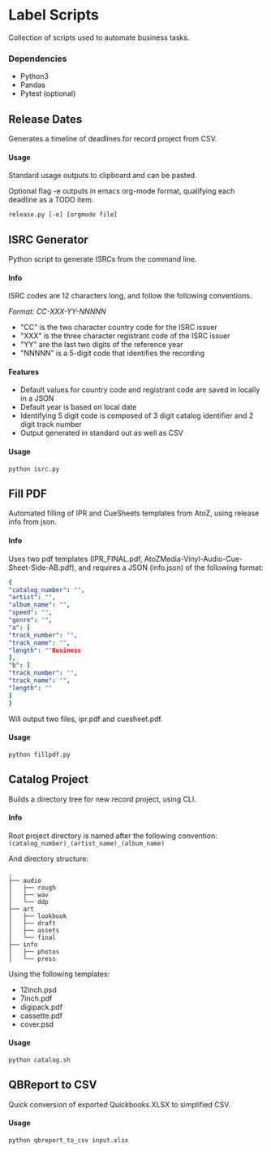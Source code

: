 # Label Scripts
Collection of scripts used to automate business tasks.

### Dependencies

- Python3
- Pandas
- Pytest (optional)

## Release Dates

Generates a timeline of deadlines for record project from CSV.

#### Usage

Standard usage outputs to clipboard and can be pasted.  

Optional flag -e outputs in emacs org-mode format, qualifying each deadline as a TODO item.  

`release.py [-e] [orgmode file]`

## ISRC Generator

Python script to generate ISRCs from the command line.

#### Info
ISRC codes are 12 characters long, and follow the following conventions.

*Format: CC-XXX-YY-NNNNN*

- "CC" is the two character country code for the ISRC issuer
- "XXX" is the three character registrant code of the ISRC issuer
- "YY" are the last two digits of the reference year
- "NNNNN" is a 5-digit code that identifies the recording

#### Features
- Default values for country code and registrant code are saved in locally in a JSON
- Default year is based on local date
- Identifying 5 digit code is composed of 3 digit catalog identifier and 2 digit track number
- Output generated in standard out as well as CSV


#### Usage

`python isrc.py`

## Fill PDF

Automated filling of IPR and CueSheets templates from AtoZ, using release info from json.

#### Info
Uses two pdf templates (IPR_FINAL.pdf, AtoZMedia-Vinyl-Audio-Cue-Sheet-Side-AB.pdf), and requires a JSON (info.json) of the following format:

```yaml
{
"catalog_number": "",  
"artist": "",  
"album_name": "",
"speed": "",
"genre": "",
"a": [
"track_number": "",
"track_name": "",
"length": ""Business
],
"b": [
"track_number": "",
"track_name": "",
"length": ""
]
}
```
Will output two files, ipr.pdf and cuesheet.pdf.

#### Usage
`python fillpdf.py`

## Catalog Project
Builds a directory tree for new record project, using CLI.

#### Info
Root project directory is named after the following convention:
`(catalog_number)_(artist_name)_(album_name)`

And directory structure:
```
.
├── audio
│   ├── rough
│   ├── wav
│   └── ddp
├── art
│   ├── lookbook
│   ├── draft
│   ├── assets
│   └── final
├── info
│   ├── photos
│   └── press
```

Using the following templates:
- 12inch.psd
- 7inch.pdf
- digipack.pdf
- cassette.pdf
- cover.psd

#### Usage
`python catalog.sh`

## QBReport to CSV

Quick conversion of exported Quickbooks XLSX to simplified CSV.

#### Usage
`python qbreport_to_csv input.xlsx`


